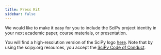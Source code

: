 ```yaml
---
title: Press Kit
sidebar: false
---
```


We would like to make it easy for you to include the SciPy project identity in your next academic paper, course materials, or presentation.

You will find a high-resolution version of the SciPy logo [here](https://github.com/scipy/scipy.org/blob/main/static/images/logo.svg). Note that by using the scipy.org resources, you accept the [SciPy Code of Conduct](https://docs.scipy.org/doc/scipy/dev/conduct/code_of_conduct.html).
